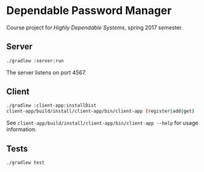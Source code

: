 Dependable Password Manager
===========================

Course project for *Highly Dependable Systems*, spring 2017 semester.

Server
------

```sh
./gradlew :server:run
```

The server listens on port 4567.


Client
------

```sh
./gradlew :client-app:installDist
client-app/build/install/client-app/bin/client-app (register|add|get) [DOMAIN USERNAME]
```

See `client-app/build/install/client-app/bin/client-app --help` for usage information.


Tests
-----
```sh
./gradlew test
```
